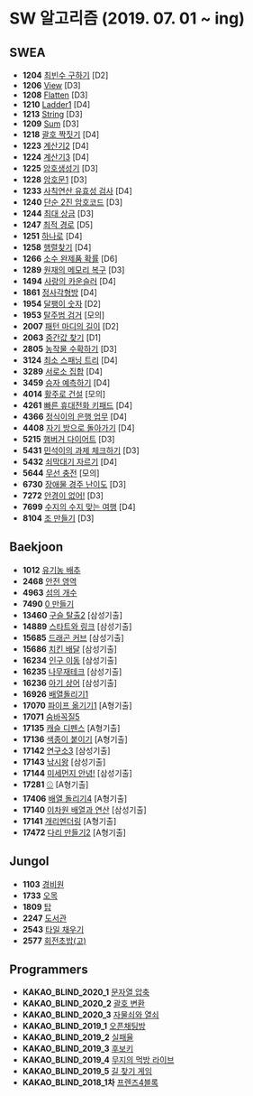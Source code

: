 # SW 알고리즘 (2019. 07. 01 ~ ing)
## SWEA
  - **1204** [최빈수 구하기](https://swexpertacademy.com/main/code/problem/problemDetail.do) [D2]
  - **1206** [View](https://swexpertacademy.com/main/code/problem/problemDetail.do?contestProbId=AV134DPqAA8CFAYh&categoryId=AV134DPqAA8CFAYh&categoryType=CODE) [D3]
  - **1208** [Flatten](https://swexpertacademy.com/main/code/problem/problemDetail.do) [D3]
  - **1210** [Ladder1](https://swexpertacademy.com/main/code/problem/problemDetail.do) [D4]
  - **1213** [String](https://swexpertacademy.com/main/code/problem/problemDetail.do?contestProbId=AV14P0c6AAUCFAYi&categoryId=AV14P0c6AAUCFAYi&categoryType=CODE) [D3]
  - **1209** [Sum](https://swexpertacademy.com/main/code/problem/problemDetail.do?contestProbId=AV13_BWKACUCFAYh&categoryId=AV13_BWKACUCFAYh&categoryType=CODE) [D3]
  - **1218** [괄호 짝짓기](https://swexpertacademy.com/main/code/problem/problemDetail.do?contestProbId=AV14eWb6AAkCFAYD&categoryId=AV14eWb6AAkCFAYD&categoryType=CODE) [D4]
  - **1223** [계산기2](https://swexpertacademy.com/main/code/problem/problemDetail.do?contestProbId=AV14nnAaAFACFAYD&categoryId=AV14nnAaAFACFAYD&categoryType=CODE) [D4]
  - **1224** [계산기3](https://swexpertacademy.com/main/code/problem/problemDetail.do?contestProbId=AV14tDX6AFgCFAYD&categoryId=AV14tDX6AFgCFAYD&categoryType=CODE) [D4]
  - **1225** [암호생성기](https://swexpertacademy.com/main/code/problem/problemDetail.do?contestProbId=AV14uWl6AF0CFAYD&categoryId=AV14uWl6AF0CFAYD&categoryType=CODE) [D3]
  - **1228** [암호문1](https://swexpertacademy.com/main/code/problem/problemDetail.do?contestProbId=AV14w-rKAHACFAYD&categoryId=AV14w-rKAHACFAYD&categoryType=CODE) [D3]
  - **1233** [사칙연산 유효성 검사](https://swexpertacademy.com/main/code/problem/problemDetail.do?contestProbId=AV141176AIwCFAYD&categoryId=AV141176AIwCFAYD&categoryType=CODE) [D4]
  - **1240** [단순 2진 암호코드](https://swexpertacademy.com/main/code/problem/problemDetail.do?contestProbId=AV15FZuqAL4CFAYD&categoryId=AV15FZuqAL4CFAYD&categoryType=CODE) [D3]
  - **1244** [최대 상금](https://swexpertacademy.com/main/code/problem/problemDetail.do?contestProbId=AV15Khn6AN0CFAYD&categoryId=AV15Khn6AN0CFAYD&categoryType=CODE) [D3]
  - **1247** [최적 경로](https://swexpertacademy.com/main/code/problem/problemDetail.do?contestProbId=AV15OZ4qAPICFAYD&categoryId=AV15OZ4qAPICFAYD&categoryType=CODE) [D5]
  - **1251** [하나로](https://swexpertacademy.com/main/code/problem/problemDetail.do?contestProbId=AV15StKqAQkCFAYD) [D4]
  - **1258** [행렬찾기](https://swexpertacademy.com/main/code/problem/problemDetail.do?contestProbId=AV18LoAqItcCFAZN&categoryId=AV18LoAqItcCFAZN&categoryType=CODE) [D4]
  - **1266** [소수 완제품 확률](https://swexpertacademy.com/main/code/problem/problemDetail.do?contestProbId=AV18Sx36IwACFAZN&categoryId=AV18Sx36IwACFAZN&categoryType=CODE) [D6]
  - **1289** [원재의 메모리 복구](https://swexpertacademy.com/main/code/problem/problemDetail.do) [D3]
  - **1494** [사랑의 카운슬러](https://swexpertacademy.com/main/code/problem/problemDetail.do?contestProbId=AV2b_WPaAEIBBASw&categoryId=AV2b_WPaAEIBBASw&categoryType=CODE) [D4]
  - **1861** [정사각형방](https://swexpertacademy.com/main/code/problem/problemDetail.do?contestProbId=AV5LtJYKDzsDFAXc&categoryId=AV5LtJYKDzsDFAXc&categoryType=CODE) [D4]
  - **1954** [달팽이 숫자](https://swexpertacademy.com/main/code/problem/problemDetail.do?contestProbId=AV5PobmqAPoDFAUq&categoryId=AV5PobmqAPoDFAUq&categoryType=CODE) [D2]
  - **1953** [탈주범 검거](https://swexpertacademy.com/main/code/problem/problemDetail.do?contestProbId=AV5PpLlKAQ4DFAUq&categoryId=AV5PpLlKAQ4DFAUq&categoryType=CODE) [모의]
  - **2007** [패턴 마디의 길이](https://swexpertacademy.com/main/code/problem/problemDetail.do?contestProbId=AV5P1kNKAl8DFAUq) [D2]
  - **2063** [중간값 찾기](https://swexpertacademy.com/main/code/problem/problemDetail.do) [D1]
  - **2805** [농작물 수확하기](https://swexpertacademy.com/main/code/problem/problemDetail.do?contestProbId=AV7GLXqKAWYDFAXB&categoryId=AV7GLXqKAWYDFAXB&categoryType=CODE) [D3]
  - **3124** [최소 스패닝 트리](https://swexpertacademy.com/main/code/problem/problemDetail.do?contestProbId=AV_mSnmKUckDFAWb) [D4]
  - **3289** [서로소 집합](https://swexpertacademy.com/main/code/problem/problemDetail.do?contestProbId=AWBJKA6qr2oDFAWr&categoryId=AWBJKA6qr2oDFAWr&categoryType=CODE) [D4]
  - **3459** [승자 예측하기](https://swexpertacademy.com/main/code/problem/problemDetail.do?contestProbId=AWFPoj1qANoDFAV0&categoryId=AWFPoj1qANoDFAV0&categoryType=CODE) [D4]
  - **4014** [활주로 건설](https://swexpertacademy.com/main/code/problem/problemDetail.do?contestProbId=AWIeW7FakkUDFAVH) [모의]
  - **4261** [빠른 휴대전화 키패드](https://swexpertacademy.com/main/code/problem/problemDetail.do?contestProbId=AWLL7kaaAPsDFAUW) [D4]
  - **4366** [정식이의 은행 업무](https://swexpertacademy.com/main/code/problem/problemDetail.do?contestProbId=AWMeRLz6kC0DFAXd) [D4]
  - **4408** [자기 방으로 돌아가기](https://swexpertacademy.com/main/code/problem/problemDetail.do?contestProbId=AWNcJ2sapZMDFAV8&categoryId=AWNcJ2sapZMDFAV8&categoryType=CODE) [D4]
  - **5215** [햄버거 다이어트](https://swexpertacademy.com/main/code/problem/problemDetail.do?contestProbId=AWT-lPB6dHUDFAVT&categoryId=AWT-lPB6dHUDFAVT&categoryType=CODE) [D3]
  - **5431** [민석이의 과제 체크하기](https://swexpertacademy.com/main/code/problem/problemDetail.do) [D3]
  - **5432** [쇠막대기 자르기](https://swexpertacademy.com/main/code/problem/problemDetail.do?contestProbId=AWVl47b6DGMDFAXm&categoryId=AWVl47b6DGMDFAXm&categoryType=CODE) [D4]
  - **5644** [무선 충전](https://swexpertacademy.com/main/code/problem/problemDetail.do?contestProbId=AWXRDL1aeugDFAUo&categoryId=AWXRDL1aeugDFAUo&categoryType=CODE) [모의]
  - **6730** [장애물 경주 난이도](https://swexpertacademy.com/main/code/problem/problemDetail.do?contestProbId=AWefy5x65PoDFAUh&categoryId=AWefy5x65PoDFAUh&categoryType=CODE) [D3]
  - **7272** [안경이 없어!](https://swexpertacademy.com/main/code/problem/problemDetail.do?contestProbId=AWl0ZQ8qn7UDFAXz&categoryId=AWl0ZQ8qn7UDFAXz&categoryType=CODE) [D3]
  - **7699** [수지의 수지 맞는 여행](https://swexpertacademy.com/main/code/problem/problemDetail.do?contestProbId=AWqUzj0arpkDFARG&categoryId=AWqUzj0arpkDFARG&categoryType=CODE) [D4]
  - **8104** [조 만들기](https://swexpertacademy.com/main/code/problem/problemDetail.do?contestProbId=AWwXCn2KQjEDFATu&categoryId=AWwXCn2KQjEDFATu&categoryType=CODE) [D3]

## Baekjoon
  - **1012** [유기농 배추](https://www.acmicpc.net/problem/1012)
  - **2468** [안전 영역](https://www.acmicpc.net/problem/16234)
  - **4963** [섬의 개수](https://www.acmicpc.net/problem/4963)
  - **7490** [0 만들기](https://www.acmicpc.net/problem/7490)
  - **13460** [구슬 탈출2](https://www.acmicpc.net/problem/13460) [삼성기출]
  - **14889** [스타트와 링크](https://www.acmicpc.net/problem/14889) [삼성기출]
  - **15685** [드래곤 커브](https://www.acmicpc.net/problem/15685) [삼성기출]
  - **15686** [치킨 배달](https://www.acmicpc.net/problem/15686) [삼성기출]
  - **16234** [인구 이동](https://www.acmicpc.net/problem/16234) [삼성기출]
  - **16235** [나무재테크](https://www.acmicpc.net/problem/16235) [삼성기출]
  - **16236** [아기 상어](https://www.acmicpc.net/problem/16236) [삼성기출]
  - **16926** [배열돌리기1](https://www.acmicpc.net/problem/16926)
  - **17070** [파이프 옮기기1](https://www.acmicpc.net/problem/17070) [A형기출]
  - **17071** [숨바꼭질5](https://www.acmicpc.net/problem/17071)
  - **17135** [캐슬 디펜스](https://www.acmicpc.net/problem/17135) [A형기출]
  - **17136** [색종이 붙이기](https://www.acmicpc.net/problem/17136) [A형기출]
  - **17142** [연구소3](https://www.acmicpc.net/problem/17142) [삼성기출]
  - **17143** [낚시왕](https://www.acmicpc.net/problem/17143) [삼성기출]
  - **17144** [미세먼지 안녕!](https://www.acmicpc.net/problem/17144) [삼성기출]
  - **17281** [⚾](https://www.acmicpc.net/problem/17281) [A형기출]
  - **17406** [배열 돌리기4](https://www.acmicpc.net/problem/17406) [A형기출]
  - **17140** [이차원 배열과 연산](https://www.acmicpc.net/problem/17140) [삼성기출]
  - **17141** [개리멘더링](https://www.acmicpc.net/problem/17471) [A형기출]
  - **17472** [다리 만들기2](https://www.acmicpc.net/problem/17472) [A형기출]
  
## Jungol
  - **1103** [경비원](http://www.jungol.co.kr/bbs/board.php?bo_table=pbank&wr_id=383&sca=50&sfl=wr_hit&stx=1103&sop=and)
  - **1733** [오목](http://www.jungol.co.kr/bbs/board.php?bo_table=pbank&wr_id=1006&sca=20)
  - **1809** [탑](http://www.jungol.co.kr/bbs/board.php?bo_table=pbank&wr_id=1082&sca=30&sfl=wr_hit&stx=1809&sop=and)
  - **2247** [도서관](http://www.jungol.co.kr/bbs/board.php?bo_table=pbank&wr_id=1508&sca=50&sfl=wr_hit&stx=2247&sop=and)
  - **2543** [타일 채우기](http://www.jungol.co.kr/bbs/board.php?bo_table=pbank&wr_id=1804&sca=50&sfl=wr_hit&stx=2543&sop=and)
  - **2577** [회전초밥(고)](http://www.jungol.co.kr/bbs/board.php?bo_table=pbank&wr_id=1838&sca=50)
  
  ## Programmers
   - **KAKAO_BLIND_2020_1** [문자열 압축](https://programmers.co.kr/learn/courses/30/lessons/60057)
   - **KAKAO_BLIND_2020_2** [괄호 변환](https://programmers.co.kr/learn/courses/30/lessons/60058)
   - **KAKAO_BLIND_2020_3** [자물쇠와 열쇠](https://programmers.co.kr/learn/courses/30/lessons/60059)
   - **KAKAO_BLIND_2019_1** [오픈채팅방](https://programmers.co.kr/learn/courses/30/lessons/42888)
   - **KAKAO_BLIND_2019_2** [실패율](https://programmers.co.kr/learn/courses/30/lessons/42889)
   - **KAKAO_BLIND_2019_3** [후보키](https://programmers.co.kr/learn/courses/30/lessons/42890)
   - **KAKAO_BLIND_2019_4** [무지의 먹방 라이브](https://programmers.co.kr/learn/courses/30/lessons/42891)
   - **KAKAO_BLIND_2019_5** [길 찾기 게임](https://programmers.co.kr/learn/courses/30/lessons/42892)
   - **KAKAO_BLIND_2018_1차** [프렌즈4블록](https://programmers.co.kr/learn/courses/30/lessons/17679)
